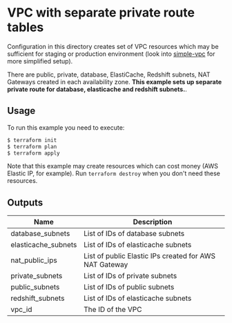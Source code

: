 # VPC with separate private route tables

Configuration in this directory creates set of VPC resources which may be sufficient for staging or production environment (look into [simple-vpc](../simple-vpc) for more simplified setup). 

There are public, private, database, ElastiCache, Redshift subnets, NAT Gateways created in each availability zone. **This example sets up separate private route for database, elasticache and redshift subnets.**.

## Usage

To run this example you need to execute:

```bash
$ terraform init
$ terraform plan
$ terraform apply
```

Note that this example may create resources which can cost money (AWS Elastic IP, for example). Run `terraform destroy` when you don't need these resources.

<!-- BEGINNING OF PRE-COMMIT-TERRAFORM DOCS HOOK -->
## Outputs

| Name | Description |
|------|-------------|
| database\_subnets | List of IDs of database subnets |
| elasticache\_subnets | List of IDs of elasticache subnets |
| nat\_public\_ips | List of public Elastic IPs created for AWS NAT Gateway |
| private\_subnets | List of IDs of private subnets |
| public\_subnets | List of IDs of public subnets |
| redshift\_subnets | List of IDs of elasticache subnets |
| vpc\_id | The ID of the VPC |

<!-- END OF PRE-COMMIT-TERRAFORM DOCS HOOK -->
